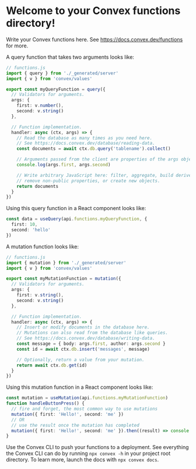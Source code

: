 # Welcome to your Convex functions directory!

Write your Convex functions here.
See https://docs.convex.dev/functions for more.

A query function that takes two arguments looks like:

```ts
// functions.js
import { query } from './_generated/server'
import { v } from 'convex/values'

export const myQueryFunction = query({
  // Validators for arguments.
  args: {
    first: v.number(),
    second: v.string()
  },

  // Function implementation.
  handler: async (ctx, args) => {
    // Read the database as many times as you need here.
    // See https://docs.convex.dev/database/reading-data.
    const documents = await ctx.db.query('tablename').collect()

    // Arguments passed from the client are properties of the args object.
    console.log(args.first, args.second)

    // Write arbitrary JavaScript here: filter, aggregate, build derived data,
    // remove non-public properties, or create new objects.
    return documents
  }
})
```

Using this query function in a React component looks like:

```ts
const data = useQuery(api.functions.myQueryFunction, {
  first: 10,
  second: 'hello'
})
```

A mutation function looks like:

```ts
// functions.js
import { mutation } from './_generated/server'
import { v } from 'convex/values'

export const myMutationFunction = mutation({
  // Validators for arguments.
  args: {
    first: v.string(),
    second: v.string()
  },

  // Function implementation.
  handler: async (ctx, args) => {
    // Insert or modify documents in the database here.
    // Mutations can also read from the database like queries.
    // See https://docs.convex.dev/database/writing-data.
    const message = { body: args.first, author: args.second }
    const id = await ctx.db.insert('messages', message)

    // Optionally, return a value from your mutation.
    return await ctx.db.get(id)
  }
})
```

Using this mutation function in a React component looks like:

```ts
const mutation = useMutation(api.functions.myMutationFunction)
function handleButtonPress() {
  // fire and forget, the most common way to use mutations
  mutation({ first: 'Hello!', second: 'me' })
  // OR
  // use the result once the mutation has completed
  mutation({ first: 'Hello!', second: 'me' }).then((result) => console.log(result))
}
```

Use the Convex CLI to push your functions to a deployment. See everything
the Convex CLI can do by running `npx convex -h` in your project root
directory. To learn more, launch the docs with `npx convex docs`.
